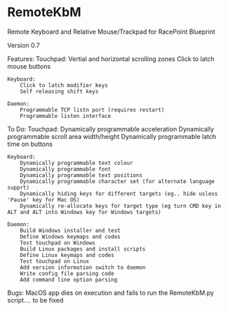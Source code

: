 RemoteKbM
=========

Remote Keyboard and Relative Mouse/Trackpad for RacePoint Blueprint

Version 0.7

Features:
	Touchpad:
		Vertial and horizontal scrolling zones
		Click to latch mouse buttons

	Keyboard:
		Click to latch modifier keys
		Self releasing shift keys

	Daemon:
		Programmable TCP listn port (requires restart)
		Programmable listen interface

To Do:
	Touchpad:
		Dynamically programmable acceleration
		Dynamically programmable scroll area width/height
		Dynamically programmable latch time on buttons

	Keyboard:
		Dynamically programmable text colour
		Dynamically programmable font
		Dynamically programmable text positions
		Dynamically programmable character set (for alternate language supprt)
		Dynamically hiding keys for different targets (eg.. hide usless 'Pause' key for Mac OS)
		Dynamically re-allocate keys for target type (eg turn CMD key in ALT and ALT into Windows key for Windows targets)

	Daemon:
		Build Windows installer and test
		Define Windows keymaps and codes
		Test touchpad on Windows
		Build Linux packages and install scripts
		Define Linux keymaps and codes
		Test touchpad on Linux
		Add version information switch to daemon
		Write config file parsing code
		Add command line option parsing

Bugs:
	MacOS app dies on execution and fails to run the RemoteKbM.py script.... to be fixed
	
	